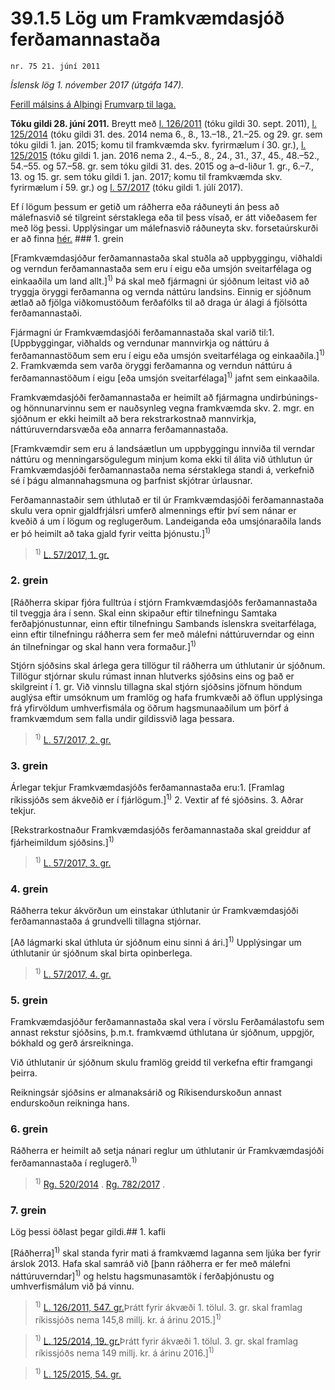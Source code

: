 # 39.1.5 Lög um Framkvæmdasjóð ferðamannastaða

`nr. 75 21. júní 2011`

_Íslensk lög 1. nóvember 2017 (útgáfa 147)._

[Ferill málsins á Alþingi](https://www.althingi.is/thingstorf/thingmalalistar-eftir-thingum/ferill/?ltg=139&mnr=382)
[Frumvarp til laga.](https://www.althingi.is/altext/139/s/0508.html)

**Tóku gildi 28. júní 2011.**
Breytt með
[l. 126/2011](https://althingi.is/altext/stjt/2011.126.html) (tóku gildi 30. sept. 2011),
[l. 125/2014](https://althingi.is/altext/stjt/2014.125.html) (tóku gildi 31. des. 2014 nema 6., 8., 13.–18., 21.–25. og 29. gr. sem tóku gildi 1. jan. 2015; komu til framkvæmda skv. fyrirmælum í 30. gr.),
[l. 125/2015](https://althingi.is/altext/stjt/2015.125.html) (tóku gildi 1. jan. 2016 nema 2., 4.–5., 8., 24., 31., 37., 45., 48.–52., 54.–55. og 57.–58. gr. sem tóku gildi 31. des. 2015 og a–d-liður 1. gr., 6.–7., 13. og 15. gr. sem tóku gildi 1. jan. 2017; komu til framkvæmda skv. fyrirmælum í 59. gr.) og
[l. 57/2017](https://althingi.is/altext/stjt/2017.057.html) (tóku gildi 1. júlí 2017).

Ef í lögum þessum er getið um ráðherra eða ráðuneyti án þess að málefnasvið sé tilgreint sérstaklega eða til þess vísað, er átt viðeðasem fer með lög þessi. Upplýsingar um málefnasvið ráðuneyta skv. forsetaúrskurði er að finna [hér.](2017015.md) ### 1. grein



[Framkvæmdasjóður ferðamannastaða skal stuðla að uppbyggingu, viðhaldi og verndun ferðamannastaða sem eru í eigu eða umsjón sveitarfélaga og einkaaðila um land allt.]<sup>1)</sup> Þá skal með fjármagni úr sjóðnum leitast við að tryggja öryggi ferðamanna og vernda náttúru landsins. Einnig er sjóðnum ætlað að fjölga viðkomustöðum ferðafólks til að draga úr álagi á fjölsótta ferðamannastaði.

Fjármagni úr Framkvæmdasjóði ferðamannastaða skal varið til:1. [Uppbyggingar, viðhalds og verndunar mannvirkja og náttúru á ferðamannastöðum sem eru í eigu eða umsjón sveitarfélaga og einkaaðila.]<sup>1)</sup> 
2. Framkvæmda sem varða öryggi ferðamanna og verndun náttúru á ferðamannastöðum í eigu [eða umsjón sveitarfélaga]<sup>1)</sup> jafnt sem einkaaðila.

Framkvæmdasjóði ferðamannastaða er heimilt að fjármagna undirbúnings- og hönnunarvinnu sem er nauðsynleg vegna framkvæmda skv. 2. mgr. en sjóðnum er ekki heimilt að bera rekstrarkostnað mannvirkja, náttúruverndarsvæða eða annarra ferðamannastaða.

[Framkvæmdir sem eru á landsáætlun um uppbyggingu innviða til verndar náttúru og menningarsögulegum minjum koma ekki til álita við úthlutun úr Framkvæmdasjóði ferðamannastaða nema sérstaklega standi á, verkefnið sé í þágu almannahagsmuna og þarfnist skjótrar úrlausnar.

Ferðamannastaðir sem úthlutað er til úr Framkvæmdasjóði ferðamannastaða skulu vera opnir gjaldfrjálsri umferð almennings eftir því sem nánar er kveðið á um í lögum og reglugerðum. Landeiganda eða umsjónaraðila lands er þó heimilt að taka gjald fyrir veitta þjónustu.]<sup>1)</sup> 

> <sup>1)</sup> [L. 57/2017, 1. gr.](https://althingi.is/altext/stjt/2017.057.html)

### 2. grein



[Ráðherra skipar fjóra fulltrúa í stjórn Framkvæmdasjóðs ferðamannastaða til tveggja ára í senn. Skal einn skipaður eftir tilnefningu Samtaka ferðaþjónustunnar, einn eftir tilnefningu Sambands íslenskra sveitarfélaga, einn eftir tilnefningu ráðherra sem fer með málefni náttúruverndar og einn án tilnefningar og skal hann vera formaður.]<sup>1)</sup> 

Stjórn sjóðsins skal árlega gera tillögur til ráðherra um úthlutanir úr sjóðnum. Tillögur stjórnar skulu rúmast innan hlutverks sjóðsins eins og það er skilgreint í 1. gr. Við vinnslu tillagna skal stjórn sjóðsins jöfnum höndum auglýsa eftir umsóknum um framlög og hafa frumkvæði að öflun upplýsinga frá yfirvöldum umhverfismála og öðrum hagsmunaaðilum um þörf á framkvæmdum sem falla undir gildissvið laga þessara.

> <sup>1)</sup> [L. 57/2017, 2. gr.](https://althingi.is/altext/stjt/2017.057.html)

### 3. grein



Árlegar tekjur Framkvæmdasjóðs ferðamannastaða eru:1. [Framlag ríkissjóðs sem ákveðið er í fjárlögum.]<sup>1)</sup> 
2. Vextir af fé sjóðsins.
3. Aðrar tekjur.

[Rekstrarkostnaður Framkvæmdasjóðs ferðamannastaða skal greiddur af fjárheimildum sjóðsins.]<sup>1)</sup> 

> <sup>1)</sup> [L. 57/2017, 3. gr.](https://althingi.is/altext/stjt/2017.057.html)

### 4. grein



Ráðherra tekur ákvörðun um einstakar úthlutanir úr Framkvæmdasjóði ferðamannastaða á grundvelli tillagna stjórnar.

[Að lágmarki skal úthluta úr sjóðnum einu sinni á ári.]<sup>1)</sup> Upplýsingar um úthlutanir úr sjóðnum skal birta opinberlega.

> <sup>1)</sup> [L. 57/2017, 4. gr.](https://althingi.is/altext/stjt/2017.057.html)

### 5. grein



Framkvæmdasjóður ferðamannastaða skal vera í vörslu Ferðamálastofu sem annast rekstur sjóðsins, þ.m.t. framkvæmd úthlutana úr sjóðnum, uppgjör, bókhald og gerð ársreikninga.

Við úthlutanir úr sjóðnum skulu framlög greidd til verkefna eftir framgangi þeirra.

Reikningsár sjóðsins er almanaksárið og Ríkisendurskoðun annast endurskoðun reikninga hans.

### 6. grein



Ráðherra er heimilt að setja nánari reglur um úthlutanir úr Framkvæmdasjóði ferðamannastaða í reglugerð.<sup>1)</sup> 

> <sup>1)</sup> [Rg. 520/2014](https://www.reglugerd.is/reglugerdir/allar/nr/520-2014) . [Rg. 782/2017](https://www.reglugerd.is/reglugerdir/allar/nr/782-2017) .



### 7. grein



Lög þessi öðlast þegar gildi.## 1. kafli

[Ráðherra]<sup>1)</sup> skal standa fyrir mati á framkvæmd laganna sem ljúka ber fyrir árslok 2013. Hafa skal samráð við [þann ráðherra er fer með málefni náttúruverndar]<sup>1)</sup> og helstu hagsmunasamtök í ferðaþjónustu og umhverfismálum við þá vinnu.

> <sup>1)</sup> [L. 126/2011, 547. gr.](https://althingi.is/altext/stjt/2011.126.html)Þrátt fyrir ákvæði 1. tölul. 3. gr. skal framlag ríkissjóðs nema 145,8 millj. kr. á árinu 2015.]<sup>1)</sup> 

> <sup>1)</sup> [L. 125/2014, 19. gr.](https://althingi.is/altext/stjt/2014.125.html)Þrátt fyrir ákvæði 1. tölul. 3. gr. skal framlag ríkissjóðs nema 149 millj. kr. á árinu 2016.]<sup>1)</sup> 

> <sup>1)</sup> [L. 125/2015, 54. gr.](https://althingi.is/altext/stjt/2015.125.html)
